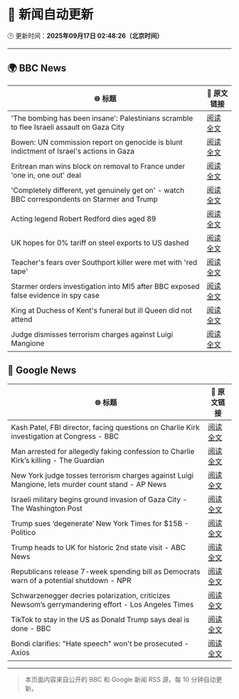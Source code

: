 # 🧠 新闻自动更新

🕒 更新时间：**2025年09月17日 02:48:26（北京时间）**

---

## 🌍 BBC News

| 🌐 标题 | 🔗 原文链接 |
|--------|-------------|
| 'The bombing has been insane': Palestinians scramble to flee Israeli assault on Gaza City | [阅读全文](https://www.bbc.com/news/articles/cly0qnnx5w5o?at_medium=RSS&at_campaign=rss) |
| Bowen: UN commission report on genocide is blunt indictment of Israel's actions in Gaza | [阅读全文](https://www.bbc.com/news/articles/c0m4rxjppl8o?at_medium=RSS&at_campaign=rss) |
| Eritrean man wins block on removal to France under 'one in, one out' deal | [阅读全文](https://www.bbc.com/news/articles/c1dqe2443l1o?at_medium=RSS&at_campaign=rss) |
| 'Completely different, yet genuinely get on' - watch BBC correspondents on Starmer and Trump | [阅读全文](https://www.bbc.com/news/videos/c9dxq447dwvo?at_medium=RSS&at_campaign=rss) |
| Acting legend Robert Redford dies aged 89 | [阅读全文](https://www.bbc.com/news/articles/c1dqe9ey0kgo?at_medium=RSS&at_campaign=rss) |
| UK hopes for 0% tariff on steel exports to US dashed | [阅读全文](https://www.bbc.com/news/articles/cj4y2gge7p1o?at_medium=RSS&at_campaign=rss) |
| Teacher's fears over Southport killer were met with 'red tape' | [阅读全文](https://www.bbc.com/news/articles/cvgvd15x8d7o?at_medium=RSS&at_campaign=rss) |
| Starmer orders investigation into MI5 after BBC exposed false evidence in spy case | [阅读全文](https://www.bbc.com/news/articles/cn834zwe83lo?at_medium=RSS&at_campaign=rss) |
| King at Duchess of Kent's funeral but ill Queen did not attend | [阅读全文](https://www.bbc.com/news/articles/cpq5eynnn8ro?at_medium=RSS&at_campaign=rss) |
| Judge dismisses terrorism charges against Luigi Mangione | [阅读全文](https://www.bbc.com/news/articles/cj4y2p8qq5qo?at_medium=RSS&at_campaign=rss) |

## 📰 Google News

| 🌐 标题 | 🔗 原文链接 |
|--------|-------------|
| Kash Patel, FBI director, facing questions on Charlie Kirk investigation at Congress - BBC | [阅读全文](https://news.google.com/rss/articles/CBMiVEFVX3lxTE1yMFVHNlN0UHkwZmhocWFhVU5hMlQ1X01GQ1d4Z2JTUkNZcUt4TFF0X3czbklGdW4xUk45dm9rOTlaUnBmaHduM21feG1DVjJCMDVGNQ?oc=5) |
| Man arrested for allegedly faking confession to Charlie Kirk’s killing - The Guardian | [阅读全文](https://news.google.com/rss/articles/CBMijwFBVV95cUxORWlwdHR6NVBNYUE4TzFJUV9CWkVZNEpDWWZxelN3cDNnVE9GQ3FhT2VNRTd6SGh3SkV0Y3pQNUozWWNyLTIyZ2ktWWNITE03cFVILUs0VzhRVG10eGtHU0ZnU3NPdWpMbkp1T0NsTkoxUUdVeXlRaVViOEVubWxiMDIxeGF0Z0FFaW5xLXByYw?oc=5) |
| New York judge tosses terrorism charges against Luigi Mangione, lets murder count stand - AP News | [阅读全文](https://news.google.com/rss/articles/CBMiqwFBVV95cUxNWmQwM1lnOEwzelJsOXNRQzRvdkJJS1JaY1MxR2JsX09fMWNMbmVkMEdfRVRpYU9tMDJkV1lOT1psWTlTYmFqQTVzZDItZS1Yd19XUnVtZHNWbUY1SmF0cDdiN1dEdHR4dUxHSEIwY2FYdzRxd0lxdWVNNzFJbWQ4TnhXQjdIVmhFMVRCRWtDaUNmSTF5RTNVSHJYN3ZpN1NtU19qcWZ0a19Yb0E?oc=5) |
| Israeli military begins ground invasion of Gaza City - The Washington Post | [阅读全文](https://news.google.com/rss/articles/CBMiiAFBVV95cUxQWGdoSG04NEsxTHFITlZiZDVOWE1iZlo5X0FLUE9vb2NfMkFhOWlLYm12aGpsYlZhQkRILUcwN1o4QkVjZHk3Tkp0QjJ6SmlFTFJjRDNxWFl5N3dYRzgwcFFTaFpSOHR5T19GSzRRa0VJcFVTQkNsbV9TTVd4Y1J0MHV2WWRUeFAt?oc=5) |
| Trump sues ‘degenerate’ New York Times for $15B - Politico | [阅读全文](https://news.google.com/rss/articles/CBMiowFBVV95cUxOWTF1cjFibVFWeDBmd25uYUJrc3BXMVJUUGhsR0xFNDJjeVJtQnNoS0lVZVpReThqVXhDY2loMzd5aE91VEhua25xXy1Td05VTHpSREdScXh0NWdCbFZ4eDVkWE1GaE5SdFRZWm1fenZ3cDJMamtHOHU5ZkE3SnZIekZOc2hBMTF5YnhWcnpNbjVrN1pYRVNZV1BiX0J2a1k5QXpn?oc=5) |
| Trump heads to UK for historic 2nd state visit - ABC News | [阅读全文](https://news.google.com/rss/articles/CBMilAFBVV95cUxON2p2UktsMUlIYTc1MHhGLWhKQnhLd1RFWGN2MHFENkRrX0VacWhYVXh0VTg4aEdWV1JwZHFOeUk3MnBBb3Jpd3ZYbXg0Wk1wNnpSanFaTm1XZ1JYOEJsQ09yamp0STU1cDgxVV80NDhLVWJuRmVON3JuYXFYdFpUd0hxMnhzTXVHS0Y5ZFRZN3VqQnB20gGaAUFVX3lxTE5TUlBDSEFMejRSaVZoZFNrVVZWTTNKTnFqTDVBMThVOUVlOVIzamdIOUJkd2U0TkRMZm5zVzVzZE9kb3I4MVFmTFBVMVBFSUMzcVlvN1hFNkM3dzEyZjZETXJ0ajE2U18tNXF2ZDl0eHJ1cXc5MXJsa0xLODdVTVVUdWJwd3Vua3N3MVlocTliZnBHT2FlalE3ZHc?oc=5) |
| Republicans release 7-week spending bill as Democrats warn of a potential shutdown - NPR | [阅读全文](https://news.google.com/rss/articles/CBMihAFBVV95cUxNM3NkQXB4dElXWUFiQjZyRmFkaEp2dE14QlJXa1pQZE1HeVdHLVFWZERQMTAzUVc1SDZRYUlNZnk2R0x2Q19GM1RocENXaDZVQTdiRXl5MmJ0bHBxaUtwZ3BaUFRlelJGN244a2o1b2VvdlVaczV3YXNqU2FWSkd1MTB4aHI?oc=5) |
| Schwarzenegger decries polarization, criticizes Newsom’s gerrymandering effort - Los Angeles Times | [阅读全文](https://news.google.com/rss/articles/CBMiywFBVV95cUxQbllwWDRCbGlVQkpQVGlWTGhoME5FNlRxWGdSdlZ3aTVXU2UzRTIyaDE5cE1HZDZKZDJUS28wYzVURldJWl9HNHVzU3ZGM2JfSFZOdmdMaWxyRmRZS0FkNWNtY0tqYjZ4eVp4MDQtSnJaRFdsU0t1T29BVDFsR3U5ZmVicmFrY19CS3JCMWZweF82QmhoYmNKd0tJT29LQ1FNWWtuZWVkYy1XVV90dUZjVXpaTjhLbHpYZWVZYUVMZnlrRjVfVHlRMENBUQ?oc=5) |
| TikTok to stay in the US as Donald Trump says deal is done - BBC | [阅读全文](https://news.google.com/rss/articles/CBMiWkFVX3lxTFBPb0dUYVNrRkN0Y0g0UlNYOV9wTlhjem9KQjU1ZkREN0N4WmhCYmdWWVQyVWloc3A2M2VvSVU1M3JvSDRMQXpDUHJwODFzNVROSVl6a2hsQ2d0QdIBX0FVX3lxTE1NTWJwdDdFTFVTc1B1MXhaSmN6MWpBTENMNWZWam5IMjNFYV9LOU1sSVIyaTE1bUhhZHdabjJQdmNDNjlXMng1Y180QVdYdXdYTkh3ZEowYUlwaHhJUFdR?oc=5) |
| Bondi clarifies: "Hate speech" won't be prosecuted - Axios | [阅读全文](https://news.google.com/rss/articles/CBMif0FVX3lxTE5rMHc5S245eUN4aUpWSUo5Wl9mRThqYnlSLTRkOExTUHhoSnZaLXJWbFRBZmg5b010dzMzOERFZlNQREsxSy1nNFRJMHdXWTJpVXR4b0tlN1gtQmFqV2JheGRza1lCVm5GNDUtbWxvbDVCOEliRUc4SnhfQ0Mtbnc?oc=5) |

---
> 本页面内容来自公开的 BBC 和 Google 新闻 RSS 源，每 10 分钟自动更新。